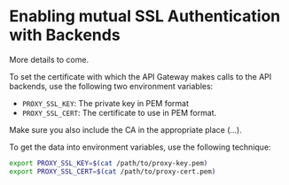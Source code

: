 # Enabling mutual SSL Authentication with Backends

More details to come.

To set the certificate with which the API Gateway makes calls to the API backends, use the following two environment variables:

* `PROXY_SSL_KEY`: The private key in PEM format
* `PROXY_SSL_CERT`: The certificate to use in PEM format.

Make sure you also include the CA in the appropriate place (...).

To get the data into environment variables, use the following technique:

```bash
export PROXY_SSL_KEY=$(cat /path/to/proxy-key.pem)
export PROXY_SSL_CERT=$(cat /path/to/proxy-cert.pem)
```
